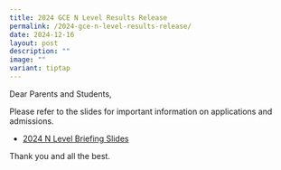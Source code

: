 ```yaml
---
title: 2024 GCE N Level Results Release
permalink: /2024-gce-n-level-results-release/
date: 2024-12-16
layout: post
description: ""
image: ""
variant: tiptap
---
```

<p>Dear Parents and Students,</p>
<p>Please refer to the slides for important information on applications and
admissions.</p>
<ul data-tight="true" class="tight">
<li>
<p><a href="/files/2024_N_Level_Briefing_Slides_Website.pdf" rel="noopener nofollow" target="_blank">2024 N Level Briefing Slides</a>
</p>
</li>
</ul>
<p>Thank you and all the best.</p>
<p></p>